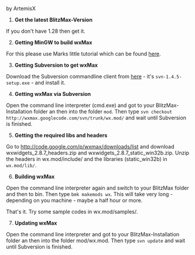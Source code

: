 by ArtemisX

1. **Get the latest BlitzMax-Version**

If you don't have 1.28 then get it.

2. **Getting MinGW to build wxMax**

For this please use Marks little tutorial which can be found [here](http://www.blitzbasic.com/Community/posts.php?topic=72892).

3. **Getting Subversion to get wxMax**

Download the Subversion commandline client from [here](http://subversion.tigris.org/servlets/ProjectDocumentList?folderID=91) - it's `svn-1.4.5-setup.exe` - and install it.

4. **Getting wxMax via Subversion**

Open the command line interpreter (cmd.exe) and got to your BlitzMax-Installation folder an then into the folder `mod`. Then type `svn checkout http://wxmax.googlecode.com/svn/trunk/wx.mod/` and wait until Subversion is finished.

5. **Getting the required libs and headers**

Go to http://code.google.com/p/wxmax/downloads/list and download wxwidgets\_2.8.7\_headers.zip and wxwidgets\_2.8.7\_static\_win32b.zip.
Unzip the headers in wx.mod/include/ and the libraries (static\_win32b) in `wx.mod/lib/`.

6. **Building wxMax**

Open the command line interpreter again and switch to your BlitzMax folder and then to bin. Then type `bmk makemods wx`. This will take very long - depending on you machine - maybe a half hour or more.

That's it. Try some sample codes in wx.mod/samples/.

7. **Updating wxMax**

Open the command line interpreter and got to your BlitzMax-Installation folder an then into the folder mod/wx.mod. Then type `svn update` and wait until Subversion is finished.